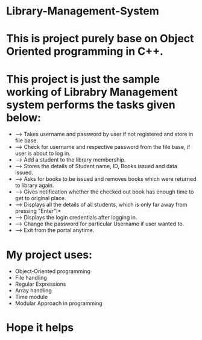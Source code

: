 # Library-Management-System

# This is project purely base on Object Oriented programming in C++.

# This project is just the sample working of Librabry Management system performs the tasks given below:

*  --> Takes username and password by user if not registered and store in file base.
*  --> Check for username and respective password from the file base, if user is about to log in.
*  --> Add a student to the library membership.
*  --> Stores the details of Student name, ID, Books issued and data issued.
*  --> Asks for books to be issued and removes books which were returned to library again.
*  --> Gives notification whether the checked out book has enough time to get to original place.
*  --> Displays all the details of all students, which is only far away from pressing "Enter"!*  
*  --> Displays the login credentials after logging in.
*  --> Change the password for particular Username if user wanted to.
*  --> Exit from the portal anytime.


# My project uses:

*  Object-Oriented programming
*  File handling
*  Regular Expressions
*  Array handling
*  Time module
*  Modular Approach in programming

# Hope it helps
